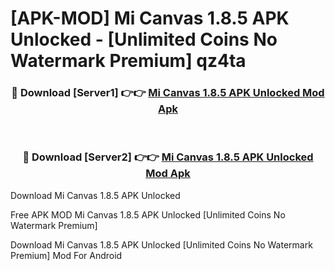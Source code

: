 # [APK-MOD] Mi Canvas 1.8.5 APK Unlocked - [Unlimited Coins No Watermark Premium] qz4ta



<div align="center">
<h3>🔴 Download [Server1] 👉👉 <a href="https://momento.my/?title=Mi_Canvas_1.8.5_APK_Unlocked">Mi Canvas 1.8.5 APK Unlocked Mod Apk</a></h3><br>

<h3>🔴 Download [Server2] 👉👉 <a href="https://momento.my/?title=Mi_Canvas_1.8.5_APK_Unlocked">Mi Canvas 1.8.5 APK Unlocked Mod Apk</a></h3>
</div>



Download Mi Canvas 1.8.5 APK Unlocked 

Free APK MOD Mi Canvas 1.8.5 APK Unlocked [Unlimited Coins No Watermark Premium]

Download Mi Canvas 1.8.5 APK Unlocked [Unlimited Coins No Watermark Premium] Mod For Android
